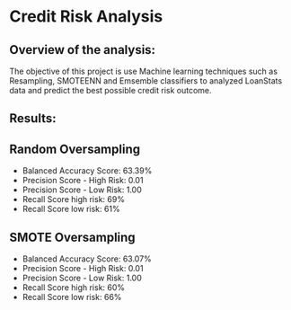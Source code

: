 # Credit Risk Analysis

## Overview of the analysis:

The objective of this project is use Machine learning techniques such as Resampling, SMOTEENN and Emsemble classifiers to analyzed LoanStats data and predict the best possible credit risk outcome.

## Results:

## Random Oversampling

* Balanced Accuracy Score: 63.39%
* Precision Score - High Risk: 0.01
* Precision Score - Low Risk: 1.00
* Recall Score high risk: 69%
* Recall Score low risk: 61%


## SMOTE Oversampling

* Balanced Accuracy Score: 63.07%
* Precision Score - High Risk: 0.01
* Precision Score - Low Risk: 1.00
* Recall Score high risk: 60%
* Recall Score low risk: 66%






